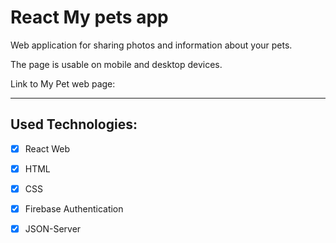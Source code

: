 # React My pets app

Web application for sharing photos and information about your pets.

The page is usable on mobile and desktop devices.

Link to My Pet web page:

---

## Used Technologies:

-   [x] React Web

-   [x] HTML

-   [x] CSS

-   [x] Firebase Authentication

-   [x] JSON-Server
